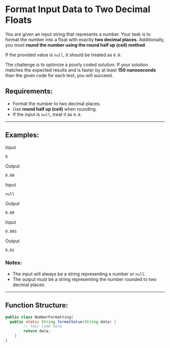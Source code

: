 # Format Input Data to Two Decimal Floats

You are given an input string that represents a number. Your task is to format the number into a float with exactly **two decimal places**. Additionally, you must **round the number using the round half up (ceil) method**.

If the provided value is `null`, it should be treated as `0.0`.

The challenge is to optimize a poorly coded solution. If your solution matches the expected results and is faster by at least **150 nanoseconds** than the given code for each test, you will succeed.

## Requirements:
- Format the number to two decimal places.
- Use **round half up (ceil)** when rounding.
- If the input is `null`, treat it as `0.0`.

---

## Examples:

Input
```plaintext
0
```
Output
```plaintext
0.00
```

Input
```plaintext
null
```
Output
```plaintext
0.00
```

Input
```plaintext
0.005
```
Output
```plaintext
0.01
```

### Notes:
- The input will always be a string representing a number or `null`.
- The output must be a string representing the number rounded to two decimal places.

---

## Function Structure:

```java
public class NumberFormatting{
  public static String formatValue(String data) {
        // Your code here
        return data;
    }
}
